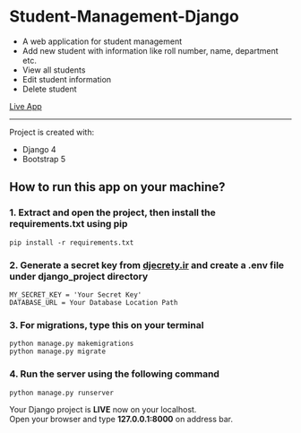 # Student-Management-Django

* A web application for student management
* Add new student with information like roll number, name, department etc.
* View all students
* Edit student information
* Delete student

[Live App](https://student-management-django.vercel.app/) <br>
___

Project is created with: 
* Django 4
* Bootstrap 5


## How to run this app on your machine? <br>
### 1. Extract and open the project, then install the requirements.txt using pip
```
pip install -r requirements.txt
```
### 2. Generate a secret key from [djecrety.ir](https://djecrety.ir/) and create a .env file under django_project directory
```
MY_SECRET_KEY = 'Your Secret Key'
DATABASE_URL = Your Database Location Path
```

### 3. For migrations, type this on your terminal
```
python manage.py makemigrations
python manage.py migrate
```

### 4. Run the server using the following command
```
python manage.py runserver
```

Your Django project is **LIVE** now on your localhost. <br>
Open your browser and type **127.0.0.1:8000** on address bar.<br>
<br>

